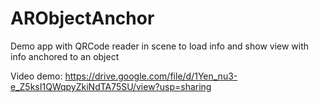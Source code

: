 # ARObjectAnchor
Demo app with QRCode reader in scene to load info and show view with info anchored to an object

Video demo: https://drive.google.com/file/d/1Yen_nu3-e_Z5ksI1QWqpyZkiNdTA75SU/view?usp=sharing
